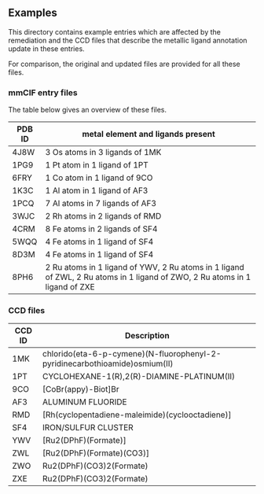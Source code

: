## Examples

This directory contains example entries which are affected by the remediation and the
CCD files that describe the metallic ligand annotation update in these entries.

For comparison, the original and updated files are provided for all these files.

### mmCIF entry files

The table below gives an overview of these files.

| PDB ID | metal element and ligands present                                                                            |
|--------|--------------------------------------------------------------------------------------------------------------|
| 4J8W   | 3 Os atoms in 3 ligands of 1MK                                                                               | 
| 1PG9   | 1 Pt atom in 1 ligand of 1PT                                                                                 | 
| 6FRY   | 1 Co atom in 1 ligand of 9CO                                                                                 | 
| 1K3C   | 1 Al atom in 1 ligand of AF3                                                                                 | 
| 1PCQ   | 7 Al atoms in 7 ligands of AF3                                                                               | 
| 3WJC   | 2 Rh atoms in 2 ligands of RMD                                                                               | 
| 4CRM   | 8 Fe atoms in 2 ligands of SF4										                                                            |
| 5WQQ   | 4 Fe atoms in 1 ligand of SF4                                                                             		|
| 8D3M   | 4 Fe atoms in 1 ligand of SF4                                                                             		|
| 8PH6   | 2 Ru atoms in 1 ligand of YWV, 2 Ru atoms in 1 ligand of ZWL, 2 Ru atoms in 1 ligand of ZWO, 2 Ru atoms in 1 ligand of ZXE 				                                  	|

### CCD files

| CCD ID | Description                                                                   |
|--------|-------------------------------------------------------------------------------|
| 1MK    | chlorido(eta-6-p-cymene)(N-fluorophenyl-2-pyridinecarbothioamide)osmium(II)   |
| 1PT    | CYCLOHEXANE-1(R),2(R)-DIAMINE-PLATINUM(II)                                    |
| 9CO    | [CoBr(appy)-Biot]Br                                                           |
| AF3    | ALUMINUM FLUORIDE                                                             |
| RMD    | [Rh(cyclopentadiene-maleimide)(cyclooctadiene)]                               |
| SF4    | IRON/SULFUR CLUSTER                                                           |
| YWV    | [Ru2(DPhF)(Formate)]                                                          |
| ZWL    | [Ru2(DPhF)(Formate)(CO3)]                                                     |
| ZWO    | Ru2(DPhF)(CO3)2(Formate)                                                      |
| ZXE    | Ru2(DPhF)(CO3)2(Formate)                                                      |
